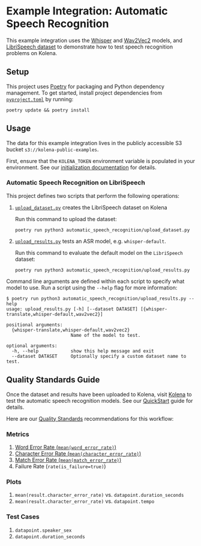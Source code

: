 # Example Integration: Automatic Speech Recognition

This example integration uses the [Whisper](https://github.com/openai/whisper)
and [Wav2Vec2](https://huggingface.co/facebook/wav2vec2-base) models,
and [LibriSpeech dataset](https://www.openslr.org/12)
to demonstrate how to test speech recognition problems on Kolena.

## Setup

This project uses [Poetry](https://python-poetry.org/) for packaging and Python dependency management. To get started,
install project dependencies from [`pyproject.toml`](./pyproject.toml) by running:

```shell
poetry update && poetry install
```

## Usage

The data for this example integration lives in the publicly accessible S3 bucket `s3://kolena-public-examples`.

First, ensure that the `KOLENA_TOKEN` environment variable is populated in your environment. See our
[initialization documentation](https://docs.kolena.com/installing-kolena/#initialization) for details.

### Automatic Speech Recognition on LibriSpeech

This project defines two scripts that perform the following operations:

1. [`upload_dataset.py`](automatic_speech_recognition/upload_dataset.py) creates the LibriSpeech dataset on Kolena

    Run this command to upload the dataset:

    ```shell
    poetry run python3 automatic_speech_recognition/upload_dataset.py
    ```

2. [`upload_results.py`](automatic_speech_recognition/upload_results.py) tests an ASR model, e.g. `whisper-default`.

    Run this command to evaluate the default model on the `LibriSpeech` dataset:

    ```shell
    poetry run python3 automatic_speech_recognition/upload_results.py
    ```

Command line arguments are defined within each script to specify what model to use.
Run a script using the `--help` flag for more information:

```shell
$ poetry run python3 automatic_speech_recognition/upload_results.py --help
usage: upload_results.py [-h] [--dataset DATASET] [{whisper-translate,whisper-default,wav2vec2}]

positional arguments:
  {whisper-translate,whisper-default,wav2vec2}
                        Name of the model to test.

optional arguments:
  -h, --help            show this help message and exit
  --dataset DATASET     Optionally specify a custom dataset name to test.
```

## Quality Standards Guide

Once the dataset and results have been uploaded to Kolena, visit [Kolena](https://app.kolena.io/redirect/) to
test the automatic speech recognition models. See our [QuickStart](https://docs.kolena.com/dataset/quickstart/) guide
for details.

Here are our [Quality Standards](https://docs.kolena.com/dataset/core-concepts/quality-standard/) recommendations for
this workflow:

### Metrics

1. [Word Error Rate (`mean(word_error_rate)`)](https://docs.kolena.com/metrics/wer-cer-mer)
2. [Character Error Rate (`mean(character_error_rate)`)](https://docs.kolena.com/metrics/wer-cer-mer/)
3. [Match Error Rate (`mean(match_error_rate)`)](https://docs.kolena.com/metrics/wer-cer-mer/)
4. Failure Rate (`rate(is_failure=true)`)

### Plots

1. `mean(result.character_error_rate)` vs. `datapoint.duration_seconds`
2. `mean(result.character_error_rate)` vs. `datapoint.tempo`

### Test Cases

1. `datapoint.speaker_sex`
2. `datapoint.duration_seconds`
